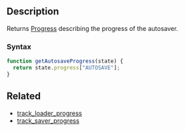 ## Description

Returns [Progress](https://github.com/Malizma333/line-rider-web-docs/blob/main/External/templates.js#L175-L181) describing the progress of the autosaver.

### Syntax

```js
function getAutosaveProgress(state) {
  return state.progress["AUTOSAVE"];
}
```

## Related

- [track_loader_progress](./track_loader_progress.md)
- [track_saver_progress](./track_saver_progress.md)
